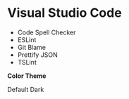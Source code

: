 Visual Studio Code
==================

* Code Spell Checker
* ESLint
* Git Blame
* Prettify JSON
* TSLint

**Color Theme**

Default Dark